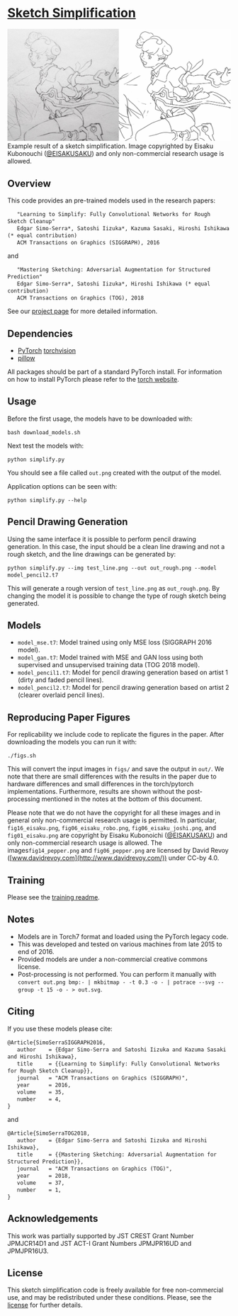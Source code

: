 # [Sketch Simplification](http://hi.cs.waseda.ac.jp/~esimo/research/sketch/)

![Example result](/example_fig01_eisaku.png?raw=true "Example result of the provided model.")
Example result of a sketch simplification. Image copyrighted by Eisaku Kubonouchi ([@EISAKUSAKU](https://twitter.com/eisakusaku)) and only non-commercial research usage is allowed.

## Overview

This code provides an pre-trained models used in the research papers:

```
   "Learning to Simplify: Fully Convolutional Networks for Rough Sketch Cleanup"
   Edgar Simo-Serra*, Satoshi Iizuka*, Kazuma Sasaki, Hiroshi Ishikawa (* equal contribution)
   ACM Transactions on Graphics (SIGGRAPH), 2016
```

and

```
   "Mastering Sketching: Adversarial Augmentation for Structured Prediction"
   Edgar Simo-Serra*, Satoshi Iizuka*, Hiroshi Ishikawa (* equal contribution)
   ACM Transactions on Graphics (TOG), 2018
```

See our [project page](http://hi.cs.waseda.ac.jp/~esimo/research/sketch_master/) for more detailed information.

## Dependencies

- [PyTorch](http://pytorch.org/)
  [torchvision](http://pytorch.org/docs/master/torchvision/)
- [pillow](http://pillow.readthedocs.io/en/latest/index.html)

All packages should be part of a standard PyTorch install. For information on how to install PyTorch please refer to the [torch website](http://pytorch.org/).

## Usage

Before the first usage, the models have to be downloaded with:

```
bash download_models.sh
```

Next test the models with:

```
python simplify.py
```

You should see a file called `out.png` created with the output of the model.

Application options can be seen with:

```
python simplify.py --help
```

## Pencil Drawing Generation

Using the same interface it is possible to perform pencil drawing generation. In this case, the input should be a clean line drawing and not a rough sketch, and the line drawings can be generated by:

```
python simplify.py --img test_line.png --out out_rough.png --model model_pencil2.t7
```

This will generate a rough version of `test_line.png` as `out_rough.png`. By changing the model it is possible to change the type of rough sketch being generated.

## Models

- `model_mse.t7`: Model trained using only MSE loss (SIGGRAPH 2016 model).
- `model_gan.t7`: Model trained with MSE and GAN loss using both supervised and unsupervised training data (TOG 2018 model).
- `model_pencil1.t7`: Model for pencil drawing generation based on artist 1 (dirty and faded pencil lines).
- `model_pencil2.t7`: Model for pencil drawing generation based on artist 2 (clearer overlaid pencil lines).

## Reproducing Paper Figures

For replicability we include code to replicate the figures in the paper. After downloading the models you can run it with:

```
./figs.sh
```

This will convert the input images in `figs/` and save the output in `out/`. We note that there are small differences with the results in the paper due to hardware differences and small differences in the torch/pytorch implementations. Furthermore, results are shown without the post-processing mentioned in the notes at the bottom of this document.

Please note that we do not have the copyright for all these images and in general only non-commercial research usage is permitted. In particular, `fig16_eisaku.png`, `fig06_eisaku_robo.png`, `fig06_eisaku_joshi.png`, and `fig01_eisaku.png` are copyright by Eisaku Kubonoichi ([@EISAKUSAKU](https://twitter.com/eisakusaku)) and only non-commercial research usage is allowed.
The images`fig14_pepper.png` and `fig06_pepper.png` are licensed by David Revoy ([www.davidrevoy.com](http://www.davidrevoy.com/)) under CC-by 4.0.

## Training

Please see the [training readme](train/TRAIN.md).

## Notes

- Models are in Torch7 format and loaded using the PyTorch legacy code.
- This was developed and tested on various machines from late 2015 to end of 2016.
- Provided models are under a non-commercial creative commons license.
- Post-processing is not performed. You can perform it manually with `convert out.png bmp:- | mkbitmap - -t 0.3 -o - | potrace --svg --group -t 15 -o - > out.svg`.

## Citing

If you use these models please cite:

```
@Article{SimoSerraSIGGRAPH2016,
   author    = {Edgar Simo-Serra and Satoshi Iizuka and Kazuma Sasaki and Hiroshi Ishikawa},
   title     = {{Learning to Simplify: Fully Convolutional Networks for Rough Sketch Cleanup}},
   journal   = "ACM Transactions on Graphics (SIGGRAPH)",
   year      = 2016,
   volume    = 35,
   number    = 4,
}
```

and

```
@Article{SimoSerraTOG2018,
   author    = {Edgar Simo-Serra and Satoshi Iizuka and Hiroshi Ishikawa},
   title     = {{Mastering Sketching: Adversarial Augmentation for Structured Prediction}},
   journal   = "ACM Transactions on Graphics (TOG)",
   year      = 2018,
   volume    = 37,
   number    = 1,
}
```

## Acknowledgements

This work was partially supported by JST CREST Grant Number JPMJCR14D1 and JST ACT-I Grant Numbers JPMJPR16UD and JPMJPR16U3.

## License

This sketch simplification code is  freely available for free non-commercial
use, and may be redistributed under these conditions. Please, see the [license](/LICENSE)
for further details.


